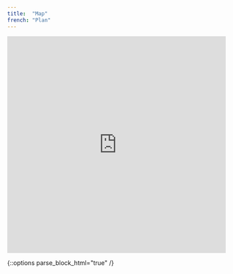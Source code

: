 ```yaml
---
title:  "Map"
french: "Plan"
---
```

<iframe class="map" width='100%' height='500px' frameBorder='0' src='https://a.tiles.mapbox.com/v4/spenster.jk8odjfp/attribution,zoompan,zoomwheel,geocoder,share.html?access_token=pk.eyJ1Ijoic3BlbnN0ZXIiLCJhIjoiZ1lYS1FTSSJ9.yN4faV4G2nvq2VT05wCUcg'></iframe>

{::options parse_block_html="true" /}